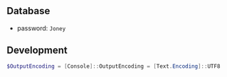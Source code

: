 # 

## Database

- password: `Joney`

## Development

```powershell
$OutputEncoding = [Console]::OutputEncoding = [Text.Encoding]::UTF8
```
